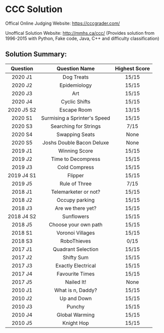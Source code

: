 # CCC Solution
Offical Online Judging Website: https://cccgrader.com/

Unoffical Solution Website: http://mmhs.ca/ccc/ (Provides solution from 1996-2015 with Python, Fake code, Java, C++ and difficulty classification)

## Solution Summary:
Question | Question Name | Highest Score
:---: |:---: |:---:
2020 J1|Dog Treats|15/15
2020 J2|Epidemiology|15/15
2020 J3|Art|15/15
2020 J4|Cyclic Shifts|15/15
2020 J5 S2|Escape Room|13/15
2020 S1|Surmising a Sprinter's Speed|15/15
2020 S3|Searching for Strings|7/15
2020 S4|Swapping Seats|None
2020 S5|Joshs Double Bacon Deluxe|None
2019 J1|Winning Score|15/15
2019 J2|Time to Decompress|15/15
2019 J3|Cold Compress|15/15
2019 J4 S1|Flipper|15/15
2019 J5|Rule of Three|7/15
2018 J1|Telemarketer or not?|15/15
2018 J2|Occupy parking|15/15
2018 J3|Are we there yet?|15/15
2018 J4 S2|Sunflowers|15/15
2018 J5|Choose your own path|15/15
2018 S1|Voronoi Villages|15/15
2018 S3|RoboThieves|0/15
2017 J1|Quadrant Selection|15/15
2017 J2|Shifty Sum|15/15
2017 J3|Exactly Electrical|15/15
2017 J4|Favourite Times|15/15
2017 J5|Nailed It!|None
2010 J1|What is n, Daddy?|15/15
2010 J2|Up and Down|15/15
2010 J3|Punchy|15/15
2010 J4|Global Warming|15/15
2010 J5|Knight Hop|15/15
